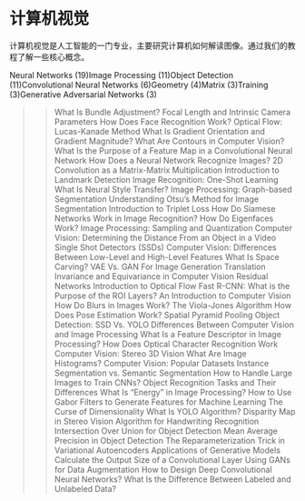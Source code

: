 # 计算机视觉

计算机视觉是人工智能的一门专业，主要研究计算机如何解读图像。通过我们的教程了解一些核心概念。

Neural Networks (19)Image Processing (11)Object Detection (11)Convolutional Neural Networks (6)Geometry (4)Matrix (3)Training (3)Generative Adversarial Networks (3)

>> What Is Bundle Adjustment?
>> Focal Length and Intrinsic Camera Parameters
>> How Does Face Recognition Work?
>> Optical Flow: Lucas-Kanade Method
>> What Is Gradient Orientation and Gradient Magnitude?
>> What Are Contours in Computer Vision?
>> What Is the Purpose of a Feature Map in a Convolutional Neural Network
>> How Does a Neural Network Recognize Images?
>> 2D Convolution as a Matrix-Matrix Multiplication
>> Introduction to Landmark Detection
>> Image Recognition: One-Shot Learning
>> What Is Neural Style Transfer?
>> Image Processing: Graph-based Segmentation
>> Understanding Otsu’s Method for Image Segmentation
>> Introduction to Triplet Loss
>> How Do Siamese Networks Work in Image Recognition?
>> How Do Eigenfaces Work?
>> Image Processing: Sampling and Quantization
>> Computer Vision: Determining the Distance From an Object in a Video
>> Single Shot Detectors (SSDs)
>> Computer Vision: Differences Between Low-Level and High-Level Features
>> What Is Space Carving?
>> VAE Vs. GAN For Image Generation
>> Translation Invariance and Equivariance in Computer Vision
>> Residual Networks
>> Introduction to Optical Flow
>> Fast R-CNN: What is the Purpose of the ROI Layers?
>> An Introduction to Computer Vision
>> How Do Blurs in Images Work?
>> The Viola-Jones Algorithm
>> How Does Pose Estimation Work?
>> Spatial Pyramid Pooling
>> Object Detection: SSD Vs. YOLO
>> Differences Between Computer Vision and Image Processing
>> What Is a Feature Descriptor in Image Processing?
>> How Does Optical Character Recognition Work
>> Computer Vision: Stereo 3D Vision
>> What Are Image Histograms?
>> Computer Vision: Popular Datasets
>> Instance Segmentation vs. Semantic Segmentation
>> How to Handle Large Images to Train CNNs?
>> Object Recognition Tasks and Their Differences
>> What Is “Energy” in Image Processing?
>> How to Use Gabor Filters to Generate Features for Machine Learning
>> The Curse of Dimensionality
>> What Is YOLO Algorithm?
>> Disparity Map in Stereo Vision
>> Algorithm for Handwriting Recognition
>> Intersection Over Union for Object Detection
>> Mean Average Precision in Object Detection
>> The Reparameterization Trick in Variational Autoencoders
>> Applications of Generative Models
>> Calculate the Output Size of a Convolutional Layer
>> Using GANs for Data Augmentation
>> How to Design Deep Convolutional Neural Networks?
>> What Is the Difference Between Labeled and Unlabeled Data?
